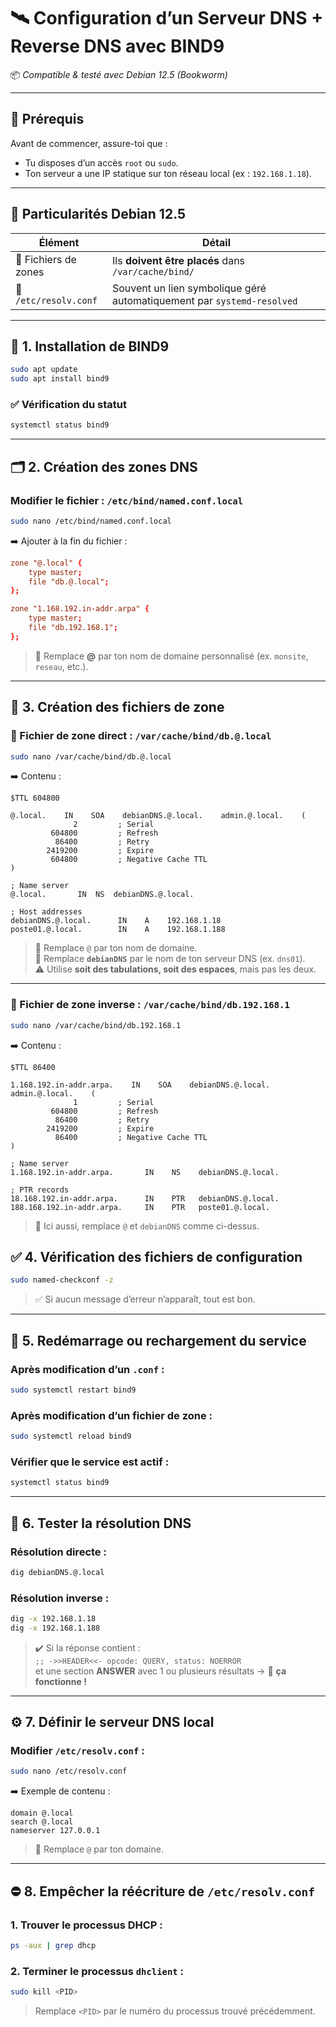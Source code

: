 # 🛰️ Configuration d’un Serveur DNS + Reverse DNS avec BIND9  
📦 *Compatible & testé avec Debian 12.5 (Bookworm)*

---

## 🎯 Prérequis

Avant de commencer, assure-toi que :

- Tu disposes d’un accès `root` ou `sudo`.
- Ton serveur a une IP statique sur ton réseau local (ex : `192.168.1.18`).

---

## 📁 Particularités Debian 12.5

| Élément                      | Détail                                                                 |
|-----------------------------|------------------------------------------------------------------------|
| 📂 Fichiers de zones         | Ils **doivent être placés** dans `/var/cache/bind/`                  |
| 🔗 `/etc/resolv.conf`       | Souvent un lien symbolique géré automatiquement par `systemd-resolved` |

---

## 🧱 1. Installation de BIND9

```bash
sudo apt update
sudo apt install bind9
```

### ✅ Vérification du statut

```bash
systemctl status bind9
```

---

## 🗂️ 2. Création des zones DNS

### Modifier le fichier : `/etc/bind/named.conf.local`

```bash
sudo nano /etc/bind/named.conf.local
```

➡️ Ajouter à la fin du fichier :

```conf
zone "@.local" {
    type master;
    file "db.@.local";
};

zone "1.168.192.in-addr.arpa" {
    type master;
    file "db.192.168.1";
};
```

> 🔁 Remplace **@** par ton nom de domaine personnalisé (ex. `monsite`, `reseau`, etc.).

---

## 📄 3. Création des fichiers de zone

### 🧭 Fichier de zone **direct** : `/var/cache/bind/db.@.local`

```bash
sudo nano /var/cache/bind/db.@.local
```

➡️ Contenu :

```dns
$TTL 604800

@.local.    IN    SOA    debianDNS.@.local.    admin.@.local.    (
              2         ; Serial
         604800         ; Refresh
          86400         ; Retry
        2419200         ; Expire
         604800         ; Negative Cache TTL
)

; Name server
@.local.       IN  NS  debianDNS.@.local.

; Host addresses
debianDNS.@.local.      IN    A    192.168.1.18
poste01.@.local.        IN    A    192.168.1.188
```

> 🔁 Remplace `@` par ton nom de domaine.  
> 🔁 Remplace **`debianDNS`** par le nom de ton serveur DNS (ex. `dns01`).  
> ⚠️ Utilise **soit des tabulations, soit des espaces**, mais pas les deux.

---

### 🔁 Fichier de zone **inverse** : `/var/cache/bind/db.192.168.1`

```bash
sudo nano /var/cache/bind/db.192.168.1
```

➡️ Contenu :

```dns
$TTL 86400

1.168.192.in-addr.arpa.    IN    SOA    debianDNS.@.local.    admin.@.local.    (
              1         ; Serial
         604800         ; Refresh
          86400         ; Retry
        2419200         ; Expire
          86400         ; Negative Cache TTL
)

; Name server
1.168.192.in-addr.arpa.       IN    NS    debianDNS.@.local.

; PTR records
18.168.192.in-addr.arpa.      IN    PTR   debianDNS.@.local.
188.168.192.in-addr.arpa.     IN    PTR   poste01.@.local.
```

> 🔁 Ici aussi, remplace `@` et `debianDNS` comme ci-dessus.

## ✅ 4. Vérification des fichiers de configuration

```bash
sudo named-checkconf -z
```

> ✅ Si aucun message d’erreur n’apparaît, tout est bon.

---

## 🔄 5. Redémarrage ou rechargement du service

### Après modification d’un `.conf` :

```bash
sudo systemctl restart bind9
```

### Après modification d’un fichier de zone :

```bash
sudo systemctl reload bind9
```

### Vérifier que le service est actif :

```bash
systemctl status bind9
```

---

## 🧪 6. Tester la résolution DNS

### Résolution **directe** :

```bash
dig debianDNS.@.local
```

### Résolution **inverse** :

```bash
dig -x 192.168.1.18
dig -x 192.168.1.188
```

> ✔️ Si la réponse contient :  
`;; ->>HEADER<<- opcode: QUERY, status: NOERROR`  
et une section **ANSWER** avec 1 ou plusieurs résultats → 🎉 **ça fonctionne !**

---

## ⚙️ 7. Définir le serveur DNS local

### Modifier `/etc/resolv.conf` :

```bash
sudo nano /etc/resolv.conf
```

➡️ Exemple de contenu :

```
domain @.local
search @.local
nameserver 127.0.0.1
```

> 🔁 Remplace `@` par ton domaine.

---

## ⛔ 8. Empêcher la réécriture de `/etc/resolv.conf`

### 1. Trouver le processus DHCP :

```bash
ps -aux | grep dhcp
```

### 2. Terminer le processus `dhclient` :

```bash
sudo kill <PID>
```

> Remplace `<PID>` par le numéro du processus trouvé précédemment.
